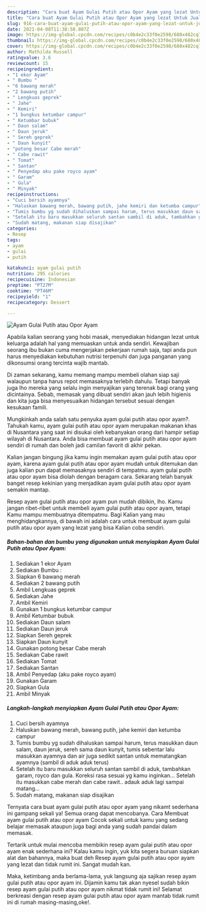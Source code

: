```yaml
---
description: "Cara buat Ayam Gulai Putih atau Opor Ayam yang lezat Untuk Jualan"
title: "Cara buat Ayam Gulai Putih atau Opor Ayam yang lezat Untuk Jualan"
slug: 916-cara-buat-ayam-gulai-putih-atau-opor-ayam-yang-lezat-untuk-jualan
date: 2021-04-08T11:38:58.807Z
image: https://img-global.cpcdn.com/recipes/c0b4e2c33f0e2598/680x482cq70/ayam-gulai-putih-atau-opor-ayam-foto-resep-utama.jpg
thumbnail: https://img-global.cpcdn.com/recipes/c0b4e2c33f0e2598/680x482cq70/ayam-gulai-putih-atau-opor-ayam-foto-resep-utama.jpg
cover: https://img-global.cpcdn.com/recipes/c0b4e2c33f0e2598/680x482cq70/ayam-gulai-putih-atau-opor-ayam-foto-resep-utama.jpg
author: Mathilda Russell
ratingvalue: 3.6
reviewcount: 15
recipeingredient:
- "1 ekor Ayam"
- " Bumbu "
- "6 bawang merah"
- "2 bawang putih"
- " Lengkuas geprek"
- " Jahe"
- " Kemiri"
- "1 bungkus ketumbar campur"
- " Ketumbar bubuk"
- " Daun salam"
- " Daun jeruk"
- " Sereh geprek"
- " Daun kunyit"
- "potong besar Cabe merah"
- " Cabe rawit"
- " Tomat"
- " Santan"
- " Penyedap aku pake royco ayam"
- " Garam"
- " Gula"
- " Minyak"
recipeinstructions:
- "Cuci bersih ayamnya"
- "Haluskan bawang merah, bawang putih, jahe kemiri dan ketumba campur"
- "Tumis bumbu yg sudah dihaluskan sampai harum, terus masukkan daun salam, daun jeruk, sereh sama daun kunyit, tumis sebentar lalu masukkan ayamnya dan air juga sedikit santan untuk mematangkan ayamnya (sambil di aduk aduk terus)"
- "Setelah itu baru masukkan seluruh santan sambil di aduk, tambahkan garam, royco dan gula. Koreksi rasa sesuai yg kamu inginkan... Setelah itu masukkan cabe merah dan cabe rawit.. adauk aduk lagi sampai matang..."
- "Sudah matang, makanan siap disajikan"
categories:
- Resep
tags:
- ayam
- gulai
- putih

katakunci: ayam gulai putih 
nutrition: 295 calories
recipecuisine: Indonesian
preptime: "PT27M"
cooktime: "PT46M"
recipeyield: "1"
recipecategory: Dessert

---
```



![Ayam Gulai Putih atau Opor Ayam](https://img-global.cpcdn.com/recipes/c0b4e2c33f0e2598/680x482cq70/ayam-gulai-putih-atau-opor-ayam-foto-resep-utama.jpg)

Apabila kalian seorang yang hobi masak, menyediakan hidangan lezat untuk keluarga adalah hal yang memuaskan untuk anda sendiri. Kewajiban seorang ibu bukan cuma mengerjakan pekerjaan rumah saja, tapi anda pun harus menyediakan kebutuhan nutrisi terpenuhi dan juga panganan yang dikonsumsi orang tercinta wajib mantab.

Di zaman  sekarang, kamu memang mampu membeli olahan siap saji walaupun tanpa harus repot memasaknya terlebih dahulu. Tetapi banyak juga lho mereka yang selalu ingin menyajikan yang terenak bagi orang yang dicintainya. Sebab, memasak yang dibuat sendiri akan jauh lebih higienis dan kita juga bisa menyesuaikan hidangan tersebut sesuai dengan kesukaan famili. 



Mungkinkah anda salah satu penyuka ayam gulai putih atau opor ayam?. Tahukah kamu, ayam gulai putih atau opor ayam merupakan makanan khas di Nusantara yang saat ini disukai oleh kebanyakan orang dari hampir setiap wilayah di Nusantara. Anda bisa membuat ayam gulai putih atau opor ayam sendiri di rumah dan boleh jadi camilan favorit di akhir pekan.

Kalian jangan bingung jika kamu ingin memakan ayam gulai putih atau opor ayam, karena ayam gulai putih atau opor ayam mudah untuk ditemukan dan juga kalian pun dapat memasaknya sendiri di tempatmu. ayam gulai putih atau opor ayam bisa diolah dengan beragam cara. Sekarang telah banyak banget resep kekinian yang menjadikan ayam gulai putih atau opor ayam semakin mantap.

Resep ayam gulai putih atau opor ayam pun mudah dibikin, lho. Kamu jangan ribet-ribet untuk membeli ayam gulai putih atau opor ayam, tetapi Kamu mampu membuatnya ditempatmu. Bagi Kalian yang mau menghidangkannya, di bawah ini adalah cara untuk membuat ayam gulai putih atau opor ayam yang lezat yang bisa Kalian coba sendiri.

<!--inarticleads1-->

##### Bahan-bahan dan bumbu yang digunakan untuk menyiapkan Ayam Gulai Putih atau Opor Ayam:

1. Sediakan 1 ekor Ayam
1. Sediakan  Bumbu :
1. Siapkan 6 bawang merah
1. Sediakan 2 bawang putih
1. Ambil  Lengkuas geprek
1. Sediakan  Jahe
1. Ambil  Kemiri
1. Gunakan 1 bungkus ketumbar campur
1. Ambil  Ketumbar bubuk
1. Sediakan  Daun salam
1. Sediakan  Daun jeruk
1. Siapkan  Sereh geprek
1. Siapkan  Daun kunyit
1. Gunakan potong besar Cabe merah
1. Sediakan  Cabe rawit
1. Sediakan  Tomat
1. Sediakan  Santan
1. Ambil  Penyedap (aku pake royco ayam)
1. Gunakan  Garam
1. Siapkan  Gula
1. Ambil  Minyak




<!--inarticleads2-->

##### Langkah-langkah menyiapkan Ayam Gulai Putih atau Opor Ayam:

1. Cuci bersih ayamnya
1. Haluskan bawang merah, bawang putih, jahe kemiri dan ketumba campur
1. Tumis bumbu yg sudah dihaluskan sampai harum, terus masukkan daun salam, daun jeruk, sereh sama daun kunyit, tumis sebentar lalu masukkan ayamnya dan air juga sedikit santan untuk mematangkan ayamnya (sambil di aduk aduk terus)
1. Setelah itu baru masukkan seluruh santan sambil di aduk, tambahkan garam, royco dan gula. Koreksi rasa sesuai yg kamu inginkan... Setelah itu masukkan cabe merah dan cabe rawit.. adauk aduk lagi sampai matang...
1. Sudah matang, makanan siap disajikan




Ternyata cara buat ayam gulai putih atau opor ayam yang nikamt sederhana ini gampang sekali ya! Semua orang dapat mencobanya. Cara Membuat ayam gulai putih atau opor ayam Cocok sekali untuk kamu yang sedang belajar memasak ataupun juga bagi anda yang sudah pandai dalam memasak.

Tertarik untuk mulai mencoba membikin resep ayam gulai putih atau opor ayam enak sederhana ini? Kalau kamu ingin, yuk kita segera buruan siapkan alat dan bahannya, maka buat deh Resep ayam gulai putih atau opor ayam yang lezat dan tidak rumit ini. Sangat mudah kan. 

Maka, ketimbang anda berlama-lama, yuk langsung aja sajikan resep ayam gulai putih atau opor ayam ini. Dijamin kamu tak akan nyesel sudah bikin resep ayam gulai putih atau opor ayam nikmat tidak rumit ini! Selamat berkreasi dengan resep ayam gulai putih atau opor ayam mantab tidak rumit ini di rumah masing-masing,oke!.

